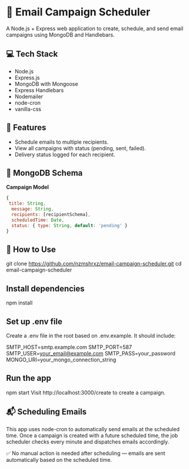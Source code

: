# 📧 Email Campaign Scheduler

A Node.js + Express web application to create, schedule, and send email campaigns using MongoDB and Handlebars.

## 💻 Tech Stack

- Node.js
- Express.js
- MongoDB with Mongoose
- Express Handlebars
- Nodemailer
- node-cron
- vanilla-css


## 🚀 Features

- Schedule emails to multiple recipients.
- View all campaigns with status (pending, sent, failed).
- Delivery status logged for each recipient.

## 📂 MongoDB Schema

**Campaign Model**
```js
{
 title: String,
  message: String,
  recipients: [recipientSchema],
  scheduledTime: Date,
  status: { type: String, default: 'pending' }
}
```
## 🚀 How to Use

git clone https://github.com/nzmshrxz/email-campaign-scheduler.git
cd email-campaign-scheduler

## Install dependencies
npm install

## Set up .env file

Create a .env file in the root based on .env.example. It should include:

SMTP_HOST=smtp.example.com
SMTP_PORT=587
SMTP_USER=your_email@example.com
SMTP_PASS=your_password
MONGO_URI=your_mongo_connection_string

## Run the app
npm start
Visit http://localhost:3000/create to create a campaign.

## 📬 Scheduling Emails
This app uses node-cron to automatically send emails at the scheduled time.
Once a campaign is created with a future scheduled time, the job scheduler checks every minute and dispatches emails accordingly.

✅ No manual action is needed after scheduling — emails are sent automatically based on the scheduled time.
